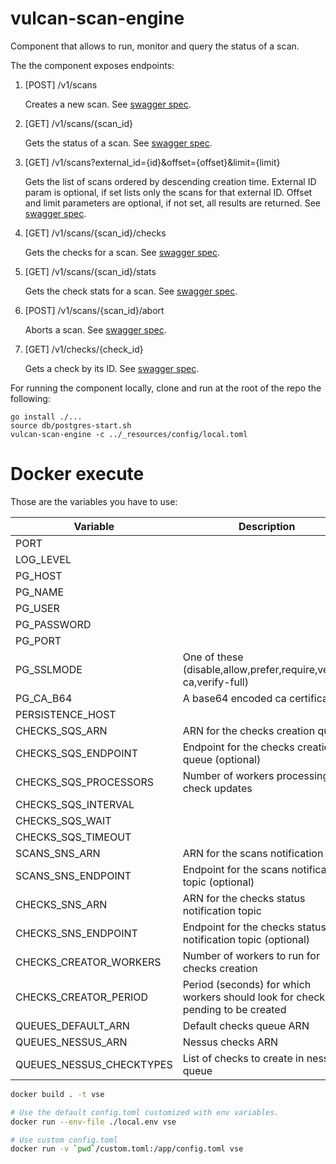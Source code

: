 # vulcan-scan-engine
Component that allows to run, monitor and query the status of a scan.

The the component exposes endpoints:

1. [POST] /v1/scans

    Creates a new scan. See [swagger spec](https://github.com/adevinta/vulcan-scan-engine/blob/master/specs/scan-engine.swagger.yml).

2. [GET] /v1/scans/{scan_id}

    Gets the status of a scan.
    See [swagger spec](https://github.com/adevinta/vulcan-scan-engine/blob/master/specs/scan-engine.swagger.yml).

3. [GET] /v1/scans?external_id={id}&offset={offset}&limit={limit}
    
    Gets the list of scans ordered by descending creation time.
    External ID param is optional, if set lists only the scans for that external ID.
    Offset and limit parameters are optional, if not set, all results are returned.
    See [swagger spec](https://github.com/adevinta/vulcan-scan-engine/blob/master/specs/scan-engine.swagger.yml).

4. [GET] /v1/scans/{scan_id}/checks

    Gets the checks for a scan.
    See [swagger spec](https://github.com/adevinta/vulcan-scan-engine/blob/master/specs/scan-engine.swagger.yml).

5. [GET] /v1/scans/{scan_id}/stats

    Gets the check stats for a scan.
    See [swagger spec](https://github.com/adevinta/vulcan-scan-engine/blob/master/specs/scan-engine.swagger.yml).

6. [POST] /v1/scans/{scan_id}/abort

   Aborts a scan.
   See [swagger spec](https://github.com/adevinta/vulcan-scan-engine/blob/master/specs/scan-engine.swagger.yml).

7. [GET] /v1/checks/{check_id}

   Gets a check by its ID.
   See [swagger spec](https://github.com/adevinta/vulcan-scan-engine/blob/master/specs/scan-engine.swagger.yml).

For running the component locally, clone and run at the root of the repo the following:

```
go install ./...
source db/postgres-start.sh
vulcan-scan-engine -c ../_resources/config/local.toml
```
# Docker execute

Those are the variables you have to use:

|Variable|Description|Sample|
|---|---|---|
|PORT||8081|
|LOG_LEVEL||error|
|PG_HOST||localhost|
|PG_NAME||scan-enginedb|
|PG_USER||vulcan|
|PG_PASSWORD||vulcan|
|PG_PORT||5432|
|PG_SSLMODE|One of these (disable,allow,prefer,require,verify-ca,verify-full)|disable|
|PG_CA_B64|A base64 encoded ca certificate||
|PERSISTENCE_HOST||persistence.vulcan.com|
|CHECKS_SQS_ARN|ARN for the checks creation queue|arn:aws:sqs:xxx:123456789012:yyy|
|CHECKS_SQS_ENDPOINT|Endpoint for the checks creation queue (optional)|http://custom-aws-endpoint|
|CHECKS_SQS_PROCESSORS|Number of workers processing check updates|8|
|CHECKS_SQS_INTERVAL||10|
|CHECKS_SQS_WAIT||20|
|CHECKS_SQS_TIMEOUT||30|
|SCANS_SNS_ARN|ARN for the scans notification topic|arn:aws:sns:xxx:123456789012:yyy|
|SCANS_SNS_ENDPOINT|Endpoint for the scans notification topic (optional)|http://custom-aws-endpoint|
|CHECKS_SNS_ARN|ARN for the checks status notification topic|arn:aws:sns:xxx:123456789012:yyy|
|CHECKS_SNS_ENDPOINT|Endpoint for the checks status notification topic (optional)|http://custom-aws-endpoint|
|CHECKS_CREATOR_WORKERS|Number of workers to run for checks creation||
|CHECKS_CREATOR_PERIOD|Period (seconds) for which workers should look for checks pending to be created||
|QUEUES_DEFAULT_ARN|Default checks queue ARN|arn:aws:sqs:xxx:123456789012:yyy|
|QUEUES_NESSUS_ARN|Nessus checks ARN|arn:aws:sqs:xxx:123456789012:yyy|
|QUEUES_NESSUS_CHECKTYPES|List of checks to create in nessus queue|["vulcan-nessus"]|

```bash
docker build . -t vse

# Use the default config.toml customized with env variables.
docker run --env-file ./local.env vse

# Use custom config.toml
docker run -v `pwd`/custom.toml:/app/config.toml vse
```
